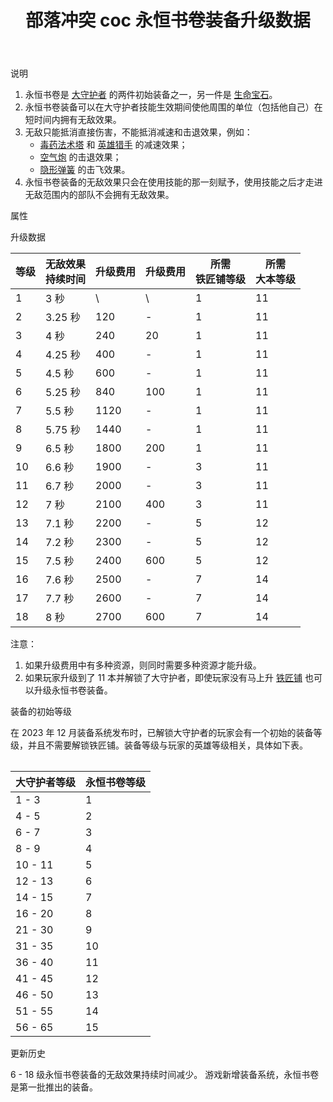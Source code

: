 ﻿---
title: "部落冲突 coc 永恒书卷装备升级数据"
navTitle: "永恒书卷"
shownTitle: "永恒书卷"
description: "永恒书卷是大守护者的两件初始装备之一。永恒书卷装备可以在大守护者技能生效期间使他周围的单位（包括他自己）在短时间内拥有无敌效果。无敌只能抵消直接伤害，不能抵消减速和击退效果。"
module: upgrade-home
imgFolder: home_heroes/0780
wiki: https://clashofclans.fandom.com/wiki/Eternal_Tome
canonical: /upgrade/0780-Eternal-Tome
---

<UnitInfo :folder="$frontmatter.imgFolder" imgSrc="Eternal_Tome_info.png" :imgAlt="$frontmatter.navTitle" />

<SmallTitle>说明</SmallTitle>

1. 永恒书卷是 [大守护者](/upgrade/0202-Grand-Warden) 的两件初始装备之一，另一件是 [生命宝石](/upgrade/0781-Life-Gem)。
2. 永恒书卷装备可以在大守护者技能生效期间使他周围的单位（包括他自己）在短时间内拥有无敌效果。
3. 无敌只能抵消直接伤害，不能抵消减速和击退效果，例如：
   - [毒药法术塔](/upgrade/0311-Spell-Tower) 和 [英雄猎手](/upgrade/0088-Headhunter) 的减速效果；
   - [空气炮](/upgrade/0306-Air-Sweeper) 的击退效果；
   - [隐形弹簧](/upgrade/0381-Spring-Trap) 的击飞效果。
4. 永恒书卷装备的无敌效果只会在使用技能的那一刻赋予，使用技能之后才走进无敌范围内的部队不会拥有无敌效果。

<SmallTitle>属性</SmallTitle>

<UnitProperties>
    <UnitProperty pKey="技能类型" pValue="主动技能" />
    <UnitProperty pKey="装备稀有度" pValue="普通" />
    <UnitProperty pKey="解锁要求" pValue="有咏王即可" />
</UnitProperties>

<SmallTitle>升级数据</SmallTitle>

<script setup>
const tableExtraInfo = [
    {
        "column": 2,
        "type": "cost",
        "icon": "Shiny_Ore",
        "noGoldPass": true
    },
    {
        "column": 3,
        "type": "cost",
        "icon": "Glowy_Ore",
        "noGoldPass": true
    }
];
</script>

<UnitTable :tableExtraInfo="tableExtraInfo">

| 等级 |无敌效果<br>持续时间| 升级费用|升级费用|所需<br>铁匠铺等级|所需<br>大本等级|
| ---- |        ---       |   ---  |  ---  |       ---       |       ---      |
|   1  |         3 秒     |    \   |   \   |        1        |       11       |
|   2  |      3.25 秒     |   120  |   -   |        1        |       11       |
|   3  |         4 秒     |   240  |   20  |        1        |       11       |
|   4  |      4.25 秒     |   400  |   -   |        1        |       11       |
|   5  |       4.5 秒     |   600  |   -   |        1        |       11       |
|   6  |      5.25 秒     |   840  |  100  |        1        |       11       |
|   7  |       5.5 秒     |  1120  |   -   |        1        |       11       |
|   8  |      5.75 秒     |  1440  |   -   |        1        |       11       |
|   9  |       6.5 秒     |  1800  |  200  |        1        |       11       |
|  10  |       6.6 秒     |  1900  |   -   |        3        |       11       |
|  11  |       6.7 秒     |  2000  |   -   |        3        |       11       |
|  12  |         7 秒     |  2100  |  400  |        3        |       11       |
|  13  |       7.1 秒     |  2200  |   -   |        5        |       12       |
|  14  |       7.2 秒     |  2300  |   -   |        5        |       12       |
|  15  |       7.5 秒     |  2400  |  600  |        5        |       12       |
|  16  |       7.6 秒     |  2500  |   -   |        7        |       14       |
|  17  |       7.7 秒     |  2600  |   -   |        7        |       14       |
|  18  |         8 秒     |  2700  |  600  |        7        |       14       |
</UnitTable>

注意：

1. 如果升级费用中有多种资源，则同时需要多种资源才能升级。<br>
2. 如果玩家升级到了 11 本并解锁了大守护者，即使玩家没有马上升 [铁匠铺](/upgrade/0488-Blacksmith) 也可以升级永恒书卷装备。

<SmallTitle>装备的初始等级</SmallTitle>

在 2023 年 12 月装备系统发布时，已解锁大守护者的玩家会有一个初始的装备等级，并且不需要解锁铁匠铺。装备等级与玩家的英雄等级相关，具体如下表。

<Table maxWidth="25rem">

| 大守护者等级 | 永恒书卷等级 |
|     ---     |     ---     |
|    1 - 3    |      1      |
|    4 - 5    |      2      |
|    6 - 7    |      3      |
|    8 - 9    |      4      |
|   10 - 11   |      5      |
|   12 - 13   |      6      |
|   14 - 15   |      7      |
|   16 - 20   |      8      |
|   21 - 30   |      9      |
|   31 - 35   |     10      |
|   36 - 40   |     11      |
|   41 - 45   |     12      |
|   46 - 50   |     13      |
|   51 - 55   |     14      |
|   56 - 65   |     15      |
</Table>

<SmallTitle>更新历史</SmallTitle>

<Timeline>
    <TimelineItem date="2024/09/09">
        <TimelineRow>6 - 18 级永恒书卷装备的无敌效果持续时间减少。</TimelineRow>
    </TimelineItem>
    <TimelineItem date="2023/12/12">
        <TimelineRow>游戏新增装备系统，永恒书卷是第一批推出的装备。</TimelineRow>
    </TimelineItem>
    <TimelineItem :historyBottom="true" />
</Timeline>